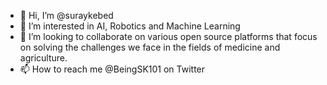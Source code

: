 - 👋 Hi, I’m @suraykebed
- 👀 I’m interested in AI, Robotics and Machine Learning
- 💞️ I’m looking to collaborate on various open source platforms that focus on solving the challenges we face in the fields of medicine and agriculture.
- 📫 How to reach me @BeingSK101 on Twitter

<!---
suraykebede/suraykebede is a ✨ special ✨ repository because its `README.md` (this file) appears on your GitHub profile.
You can click the Preview link to take a look at your changes.
--->
